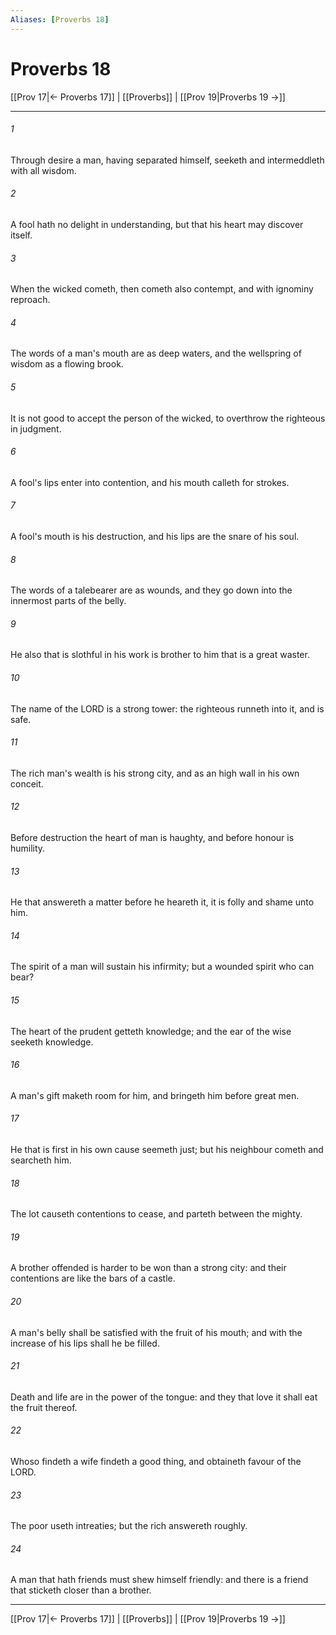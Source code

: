 ```yaml
---
Aliases: [Proverbs 18]
---
```

# Proverbs 18

[[Prov 17|← Proverbs 17]] | [[Proverbs]] | [[Prov 19|Proverbs 19 →]]
***



###### 1 
Through desire a man, having separated himself, seeketh and intermeddleth with all wisdom. 

###### 2 
A fool hath no delight in understanding, but that his heart may discover itself. 

###### 3 
When the wicked cometh, then cometh also contempt, and with ignominy reproach. 

###### 4 
The words of a man's mouth are as deep waters, and the wellspring of wisdom as a flowing brook. 

###### 5 
It is not good to accept the person of the wicked, to overthrow the righteous in judgment. 

###### 6 
A fool's lips enter into contention, and his mouth calleth for strokes. 

###### 7 
A fool's mouth is his destruction, and his lips are the snare of his soul. 

###### 8 
The words of a talebearer are as wounds, and they go down into the innermost parts of the belly. 

###### 9 
He also that is slothful in his work is brother to him that is a great waster. 

###### 10 
The name of the LORD is a strong tower: the righteous runneth into it, and is safe. 

###### 11 
The rich man's wealth is his strong city, and as an high wall in his own conceit. 

###### 12 
Before destruction the heart of man is haughty, and before honour is humility. 

###### 13 
He that answereth a matter before he heareth it, it is folly and shame unto him. 

###### 14 
The spirit of a man will sustain his infirmity; but a wounded spirit who can bear? 

###### 15 
The heart of the prudent getteth knowledge; and the ear of the wise seeketh knowledge. 

###### 16 
A man's gift maketh room for him, and bringeth him before great men. 

###### 17 
He that is first in his own cause seemeth just; but his neighbour cometh and searcheth him. 

###### 18 
The lot causeth contentions to cease, and parteth between the mighty. 

###### 19 
A brother offended is harder to be won than a strong city: and their contentions are like the bars of a castle. 

###### 20 
A man's belly shall be satisfied with the fruit of his mouth; and with the increase of his lips shall he be filled. 

###### 21 
Death and life are in the power of the tongue: and they that love it shall eat the fruit thereof. 

###### 22 
Whoso findeth a wife findeth a good thing, and obtaineth favour of the LORD. 

###### 23 
The poor useth intreaties; but the rich answereth roughly. 

###### 24 
A man that hath friends must shew himself friendly: and there is a friend that sticketh closer than a brother.

***
[[Prov 17|← Proverbs 17]] | [[Proverbs]] | [[Prov 19|Proverbs 19 →]]
